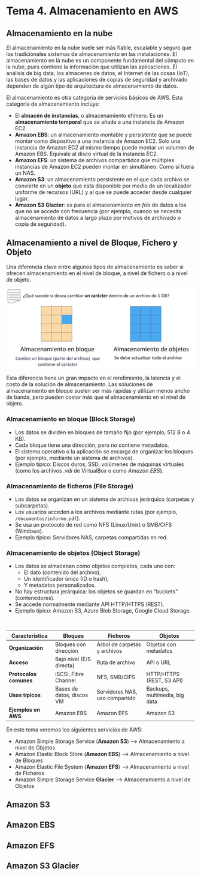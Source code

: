 # Tema 4. Almacenamiento en AWS

## Almacenamiento en la nube

El almacenamiento en la nube suele ser más fiable, escalable y seguro que los tradicionales sistemas de almacenamiento en las instalaciones. El almacenamiento en la nube es un componente fundamental del cómputo en la nube, pues contiene la información que utilizan las aplicaciones. El análisis de big data, los almacenes de datos, el Internet de las cosas (IoT), las bases de datos y las aplicaciones de copias de seguridad y archivado dependen de algún tipo de arquitectura de almacenamiento de datos. 

El almacenamiento es otra categoría de servicios básicos de AWS. Esta categoría de almacenamiento incluye:

- El **almacén de instancias**, o almacenamiento efímero. Es un **almacenamiento temporal** que se añade a una instancia de Amazon EC2. 
- **Amazon EBS**: un almacenamiento montable y persistente que se puede montar como dispositivo a una instancia de Amazon EC2. Solo una instancia de Amazon EC2 al mismo tiempo  puede montar un volumen de Amazon EBS. Equivale al disco virtual de la instancia EC2.
- **Amazon EFS**: un sistema de archivos compartidos que múltiples instancias de Amazon EC2 pueden montar en simultáneo. Como si fuera un NAS.
- **Amazon S3**: un almacenamiento persistente en el que cada archivo se convierte en un **objeto** que está disponible por medio de un localizador uniforme de recursos (URL) y al que se puede acceder desde cualquier lugar.
- **Amazon S3 Glacier**: es para el almacenamiento *en frío* de datos a los que no se accede con frecuencia (por ejemplo, cuando se necesita almacenamiento de datos a largo plazo por motivos de archivado o copia de seguridad).

## Almacenamiento a nivel de Bloque, Fichero y Objeto
Una diferencia clave entre algunos tipos de almacenamiento es saber si ofrecen almacenamiento en el nivel de bloque, a nivel de fichero o a nivel de objeto. 

<img src="../images/ud04/ud04_01.png" width="600">

Esta diferencia tiene un gran impacto en el rendimiento, la latencia y el costo de la solución de almacenamiento. Las soluciones de almacenamiento en bloque suelen ser más rápidas y utilizan menos ancho de banda, pero pueden costar más que el almacenamiento en el nivel de objeto.

### Almacenamiento en bloque (Block Storage)

- Los datos se dividen en bloques de tamaño fijo (por ejemplo, 512 B o 4 KB).
- Cada bloque tiene una dirección, pero no contiene metadatos.
- El sistema operativo o la aplicación se encarga de organizar los bloques (por ejemplo, mediante un sistema de archivos).
- Ejemplo típico: Discos duros, SSD, volúmenes de máquinas virtuales (como los archivos *.vdi* de VirtualBox o como *Amazon EBS*).

### Almacenamiento de ficheros (File Storage)

- Los datos se organizan en un sistema de archivos jerárquico (carpetas y subcarpetas).
- Los usuarios acceden a los archivos mediante rutas (por ejemplo, `/documentos/informe.pdf`).
- Se usa un protocolo de red como NFS (Linux/Unix) o SMB/CIFS (Windows).
- Ejemplo típico: Servidores NAS, carpetas compartidas en red.

### Almacenamiento de objetos (Object Storage)

- Los datos se almacenan como objetos completos, cada uno con:
    - El dato (contenido del archivo),
    - Un identificador único (ID o hash),
    - Y metadatos personalizados.
- No hay estructura jerárquica: los objetos se guardan en “buckets” (contenedores).
- Se accede normalmente mediante API HTTP/HTTPS (REST).
- Ejemplo típico: Amazon S3, Azure Blob Storage, Google Cloud Storage.

<br>

| Característica      | Bloques                   | Ficheros                       | Objetos                       |
| ------------------- | ------------------------- | ------------------------------ | ----------------------------- |
| **Organización**        | Bloques con dirección     | Árbol de carpetas y archivos   | Objetos con metadatos         |
| **Acceso**              | Bajo nivel (E/S directa)  | Ruta de archivo                | API o URL                     |
| **Protocolos comunes**  | iSCSI, Fibre Channel      | NFS, SMB/CIFS                  | HTTP/HTTPS (REST, S3 API)     |
| **Usos típicos**        | Bases de datos, discos VM | Servidores NAS, uso compartido | Backups, multimedia, big data |
| **Ejemplos en AWS**     | Amazon EBS                | Amazon EFS                     | Amazon S3                     |


En este tema veremos los siguientes servicios de AWS:

- Amazon Simple Storage Service (**Amazon S3**) --> Almacenamiento a nivel de Objetos
- Amazon Elastic Block Store (**Amazon EBS**) --> Almacenamiento a nivel de Bloques
- Amazon Elastic File System (**Amazon EFS**) --> Almacenamiento a nivel de Ficheros
- Amazon Simple Storage Service **Glacier** --> Almacenamiento a nivel de Objetos


## Amazon S3

## Amazon EBS

## Amazon EFS

## Amazon S3 Glacier
